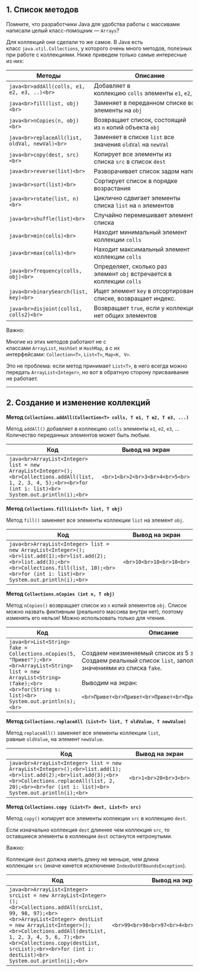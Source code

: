 ## 1. Список методов

Помните, что разработчики Java для удобства работы с массивами написали целый класс-помощник — `Arrays`?

Для коллекций они сделали то же самое. В Java есть класс `java.util.Collections`, у которого очень много методов, полезных при работе с коллекциями. Ниже приведем только самые интересные из них:

|Методы|Описание|
|---|---|
|```java<br>addAll(colls, e1, e2, e3, ..)<br>```|Добавляет в коллекцию `colls` элементы `e1`, `e2`, `e3`,...|
|```java<br>fill(list, obj)<br>```|Заменяет в переданном списке все элементы на `obj`|
|```java<br>nCopies(n, obj)<br>```|Возвращает список, состоящий из `n` копий объекта `obj`|
|```java<br>replaceAll(list, oldVal, newVal)<br>```|Заменяет в списке `list` все значения `oldVal` на `newVal`|
|```java<br>copy(dest, src)<br>```|Копирует все элементы из списка `src` в список `dest`|
|```java<br>reverse(list)<br>```|Разворачивает список задом наперед|
|```java<br>sort(list)<br>```|Сортирует список в порядке возрастания|
|```java<br>rotate(list, n)<br>```|Циклично сдвигает элементы списка `list` на `n` элементов|
|```java<br>shuffle(list)<br>```|Случайно перемешивает элементы списка|
|```java<br>min(colls)<br>```|Находит минимальный элемент коллекции `colls`|
|```java<br>max(colls)<br>```|Находит максимальный элемент коллекции `colls`|
|```java<br>frequency(colls, obj)<br>```|Определяет, сколько раз элемент `obj` встречается в коллекции `colls`|
|```java<br>binarySearch(list, key)<br>```|Ищет элемент `key` в отсортированном списке, возвращает индекс.|
|```java<br>disjoint(colls1, colls2)<br>```|Возвращает `true`, если у коллекций нет общих элементов|

Важно:

Многие из этих методов работают не с классами `ArrayList`, `HashSet` и `HashMap`, а с их интерфейсами: `Collection<T>`, `List<T>`, `Map<K, V>`.

Это не проблема: если метод принимает `List<T>`, в него всегда можно передать `ArrayList<Integer>`, но вот в обратную сторону присваивание не работает.

---

## 2. Создание и изменение коллекций

**Метод `Collections.addAll(Collection<T> colls, T e1, T e2, T e3, ...)`**

Метод `addAll()` добавляет в коллекцию `colls` элементы `e1`, `e2`, `e3`, ... Количество переданных элементов может быть любым.

|Код|Вывод на экран|
|---|---|
|```java<br>ArrayList<Integer> list = new ArrayList<Integer>();<br>Collections.addAll(list, 1, 2, 3, 4, 5);<br><br>for (int i: list)<br>   System.out.println(i);<br>```|```<br>1<br>2<br>3<br>4<br>5<br>```|

**Метод `Collections.fill(List<T> list, T obj)`**

Метод `fill()` заменяет все элементы коллекции `list` на элемент `obj`.

|Код|Вывод на экран|
|---|---|
|```java<br>ArrayList<Integer> list = new ArrayList<Integer>();<br>list.add(1);<br>list.add(2);<br>list.add(3);<br><br>Collections.fill(list, 10);<br><br>for (int i: list)<br>   System.out.println(i);<br>```|```<br>10<br>10<br>10<br>```|

**Метод `Collections.nCopies (int n, T obj)`**

Метод `nCopies()` возвращает список из `n` копий элементов `obj`. Список можно назвать фиктивным (реального массива внутри нет), поэтому изменять его нельзя! Можно использовать только для чтения.

|Код|Описание|
|---|---|
|```java<br>List<String> fake = Collections.nCopies(5, "Привет");<br><br>ArrayList<String> list = new ArrayList<String>(fake);<br><br>for(String s: list)<br>   System.out.println(s);<br>```|Создаем неизменяемый список из 5 элементов `Привет`  <br>Создаем реальный список `list`, заполняем его значениями из списка `fake`.  <br>  <br>Выводим на экран:  <br><br>```<br>Привет<br>Привет<br>Привет<br>Привет<br>Привет<br>```|

**Метод `Collections.replaceAll (List<T> list, T oldValue, T newValue)`**

Метод `replaceAll()` заменяет все элементы коллекции `list`, равные `oldValue`, на элемент `newValue`.

|Код|Вывод на экран|
|---|---|
|```java<br>ArrayList<Integer> list = new ArrayList<Integer>();<br>list.add(1);<br>list.add(2);<br>list.add(3);<br><br>Collections.replaceAll(list, 2, 20);<br><br>for (int i: list)<br>   System.out.println(i);<br>```|```<br>1<br>20<br>3<br>```|

**Метод `Collections.copy (List<T> dest, List<T> src)`**

Метод `copy()` копирует все элементы коллекции `src` в коллекцию `dest`.

Если изначально коллекция `dest` длиннее чем коллекция `src`, то оставшиеся элементы в коллекции `dest` останутся нетронутыми.

Важно:

Коллекция `dest` должна иметь длину не меньше, чем длина коллекции `src` (иначе кинется исключение `IndexOutOfBoundsException`).

|Код|Вывод на экран|
|---|---|
|```java<br>ArrayList<Integer> srcList = new ArrayList<Integer>();<br>Collections.addAll(srcList, 99, 98, 97);<br><br>ArrayList<Integer> destList = new ArrayList<Integer>();<br>Collections.addAll(destList, 1, 2, 3, 4, 5, 6, 7);<br><br>Collections.copy(destList, srcList);<br><br>for (int i: destList)<br>   System.out.println(i);<br>```|```<br>99<br>98<br>97<br>4<br>5<br>6<br>7<br>```|

